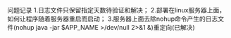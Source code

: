 问题记录
1.日志文件只保留指定天数待验证和解决；
2.部署在linux服务器上面，如何让程序随着服务器重启而启动；
3.服务器上面去除nohup命令产生的日志文件(nohup java -jar $APP_NAME >/dev/null 2>&1 &)重定向(已解决)